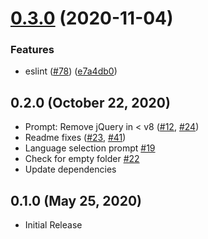 # [0.3.0](https://github.com/h5bp/create-html5-boilerplate/compare/v0.2.0...v0.3.0) (2020-11-04)


### Features

* eslint ([#78](https://github.com/h5bp/create-html5-boilerplate/issues/78)) ([e7a4db0](https://github.com/h5bp/create-html5-boilerplate/commit/e7a4db069ed8d459fd4ce006803c78b78464b9e6))

## 0.2.0 (October 22, 2020)

- Prompt: Remove jQuery in < v8 ([#12](https://github.com/h5bp/create-html5-boilerplate/pull/24), [#24](https://github.com/h5bp/create-html5-boilerplate/pull/24))
- Readme fixes ([#23](https://github.com/h5bp/create-html5-boilerplate/pull/23), [#41](https://github.com/h5bp/create-html5-boilerplate/pull/41))
- Language selection prompt [#19](https://github.com/h5bp/create-html5-boilerplate/pull/19)
- Check for empty folder [#22](https://github.com/h5bp/create-html5-boilerplate/pull/22)
- Update dependencies

## 0.1.0 (May 25, 2020)

- Initial Release
